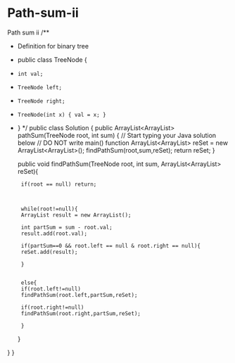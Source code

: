 Path-sum-ii
===========

Path sum ii
/**
 * Definition for binary tree
 * public class TreeNode {
 *     int val;
 *     TreeNode left;
 *     TreeNode right;
 *     TreeNode(int x) { val = x; }
 * }
 */
public class Solution {
    public ArrayList<ArrayList<Integer>> pathSum(TreeNode root, int sum) {
        // Start typing your Java solution below
        // DO NOT write main() function
         ArrayList<ArrayList<Integer>> reSet = new ArrayList<ArrayList<Integer>>();
         findPathSum(root,sum,reSet);
         return reSet;
    }
    
    public void findPathSum(TreeNode root, int sum, ArrayList<ArrayList<Integer>> reSet){
         
        if(root == null) return;
        
       
         
        while(root!=null){
        ArrayList result = new ArrayList();
       
        int partSum = sum - root.val;
        result.add(root.val);
        
        if(partSum==0 && root.left == null & root.right == null){
        reSet.add(result);

        }
        
    
        else{
        if(root.left!=null)
        findPathSum(root.left,partSum,reSet);
        
        if(root.right!=null)
        findPathSum(root.right,partSum,reSet);
        
        }
        
    }
    
}
}
